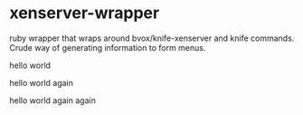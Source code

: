 xenserver-wrapper
=================

ruby wrapper that wraps around bvox/knife-xenserver and knife commands. 
Crude way of generating information to form menus. 

hello world

hello world again

hello world again again
